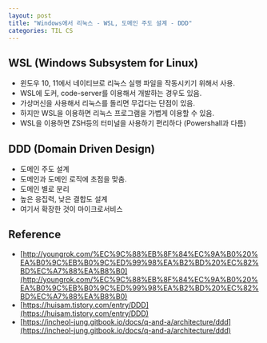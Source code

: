 ```yaml
---
layout: post
title: "Windows에서 리눅스 - WSL, 도메인 주도 설계 - DDD"
categories: TIL CS
---
```


## WSL (Windows Subsystem for Linux)

- 윈도우 10, 11에서 네이티브로 리눅스 실행 파일을 작동시키기 위해서 사용.
- WSL에 도커, code-server를 이용해서 개발하는 경우도 있음.
- 가상머신을 사용해서 리눅스를 돌리면 무겁다는 단점이 있음.
- 하지만 WSL을 이용하면 리눅스 프로그램을 가볍게 이용할 수 있음.
- WSL을 이용하면 ZSH등의 터미널을 사용하기 편리하다 (Powershall과 다름)

## DDD (Domain Driven Design)

- 도메인 주도 설계
- 도메인과 도메인 로직에 초점을 맞춤.
- 도메인 별로 분리
- 높은 응집력, 낮은 결합도 설계
- 여기서 확장한 것이 마이크로서비스

## Reference

- [http://youngrok.com/%EC%9C%88%EB%8F%84%EC%9A%B0%20%EA%B0%9C%EB%B0%9C%ED%99%98%EA%B2%BD%20%EC%82%BD%EC%A7%88%EA%B8%B0](http://youngrok.com/%EC%9C%88%EB%8F%84%EC%9A%B0%20%EA%B0%9C%EB%B0%9C%ED%99%98%EA%B2%BD%20%EC%82%BD%EC%A7%88%EA%B8%B0)
- [https://huisam.tistory.com/entry/DDD](https://huisam.tistory.com/entry/DDD)
- [https://incheol-jung.gitbook.io/docs/q-and-a/architecture/ddd](https://incheol-jung.gitbook.io/docs/q-and-a/architecture/ddd)